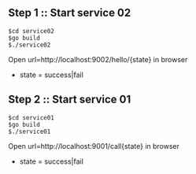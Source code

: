 ## Step 1 :: Start service 02

```
$cd service02
$go build
$./service02
```

Open url=http://localhost:9002/hello/{state} in browser
* state = success|fail

## Step 2 :: Start service 01

```
$cd service01
$go build
$./service01
```

Open url=http://localhost:9001/call{state} in browser
* state = success|fail